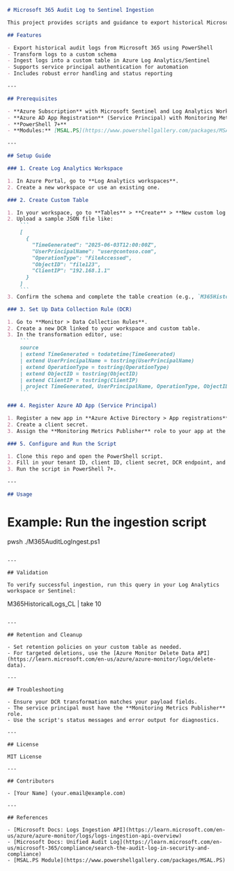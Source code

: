 ```markdown
# Microsoft 365 Audit Log to Sentinel Ingestion

This project provides scripts and guidance to export historical Microsoft 365 Unified Audit Logs (Exchange, SharePoint, Teams, OneDrive, etc.) and ingest them into Microsoft Sentinel using the Azure Monitor Logs Ingestion API.

## Features

- Export historical audit logs from Microsoft 365 using PowerShell
- Transform logs to a custom schema
- Ingest logs into a custom table in Azure Log Analytics/Sentinel
- Supports service principal authentication for automation
- Includes robust error handling and status reporting

---

## Prerequisites

- **Azure Subscription** with Microsoft Sentinel and Log Analytics Workspace
- **Azure AD App Registration** (Service Principal) with Monitoring Metrics Publisher role
- **PowerShell 7+**
- **Modules:** [MSAL.PS](https://www.powershellgallery.com/packages/MSAL.PS), [ExchangeOnlineManagement](https://www.powershellgallery.com/packages/ExchangeOnlineManagement)

---

## Setup Guide

### 1. Create Log Analytics Workspace

1. In Azure Portal, go to **Log Analytics workspaces**.
2. Create a new workspace or use an existing one.

### 2. Create Custom Table

1. In your workspace, go to **Tables** > **Create** > **New custom log (DCR-based)**.
2. Upload a sample JSON file like:
    ```
    [
      {
        "TimeGenerated": "2025-06-03T12:00:00Z",
        "UserPrincipalName": "user@contoso.com",
        "OperationType": "FileAccessed",
        "ObjectID": "file123",
        "ClientIP": "192.168.1.1"
      }
    ]
    ```
3. Confirm the schema and complete the table creation (e.g., `M365HistoricalLogs_CL`).

### 3. Set Up Data Collection Rule (DCR)

1. Go to **Monitor > Data Collection Rules**.
2. Create a new DCR linked to your workspace and custom table.
3. In the transformation editor, use:
    ```
    source
    | extend TimeGenerated = todatetime(TimeGenerated)
    | extend UserPrincipalName = tostring(UserPrincipalName)
    | extend OperationType = tostring(OperationType)
    | extend ObjectID = tostring(ObjectID)
    | extend ClientIP = tostring(ClientIP)
    | project TimeGenerated, UserPrincipalName, OperationType, ObjectID, ClientIP
    ```

### 4. Register Azure AD App (Service Principal)

1. Register a new app in **Azure Active Directory > App registrations**.
2. Create a client secret.
3. Assign the **Monitoring Metrics Publisher** role to your app at the workspace level.

### 5. Configure and Run the Script

1. Clone this repo and open the PowerShell script.
2. Fill in your tenant ID, client ID, client secret, DCR endpoint, and table info.
3. Run the script in PowerShell 7+.

---

## Usage

```


# Example: Run the ingestion script

pwsh ./M365AuditLogIngest.ps1

```

---

## Validation

To verify successful ingestion, run this query in your Log Analytics workspace or Sentinel:

```

M365HistoricalLogs_CL
| take 10

```

---

## Retention and Cleanup

- Set retention policies on your custom table as needed.
- For targeted deletions, use the [Azure Monitor Delete Data API](https://learn.microsoft.com/en-us/azure/azure-monitor/logs/delete-data).

---

## Troubleshooting

- Ensure your DCR transformation matches your payload fields.
- The service principal must have the **Monitoring Metrics Publisher** role.
- Use the script's status messages and error output for diagnostics.

---

## License

MIT License

---

## Contributors

- [Your Name] (your.email@example.com)

---

## References

- [Microsoft Docs: Logs Ingestion API](https://learn.microsoft.com/en-us/azure/azure-monitor/logs/logs-ingestion-api-overview)
- [Microsoft Docs: Unified Audit Log](https://learn.microsoft.com/en-us/microsoft-365/compliance/search-the-audit-log-in-security-and-compliance)
- [MSAL.PS Module](https://www.powershellgallery.com/packages/MSAL.PS)
```
